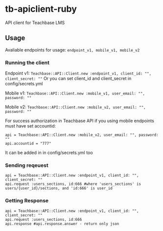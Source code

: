# tb-apiclient-ruby
API client for Teachbase LMS

## Usage
Avaliable endpoints for usage: 
`endpoint_v1, mobile_v1, mobile_v2`

### Running the client

Endpoint v1:
`Teachbase::API::Client.new :endpoint_v1, client_id: "", client_secret: ""`
Or you can set client_id and client_secret in config/secrets.yml

Mobile v1:
`Teachbase::API::Client.new :mobile_v1, user_email: "", password: ""`

Mobile v2:
`Teachbase::API::Client.new :mobile_v2, user_email: "", password: ""`

For success authorization in Teachbase API if you using mobile endpoints must have set accountid:
```
api = Teachbase::API::Client.new :mobile_v2, user_email: "", password: ""
api.accountid = "777"
```
It can be added in in config/secrets.yml too

### Sending reqeuest
```
api = Teachbase::API::Client.new :endpoint_v1, client_id: "", client_secret: ""
api.request :users_sections, id:666 #where 'users_sections' is users/{user_id}/sections, and 'id:666' is user_id
```
### Getting Response
```
api = Teachbase::API::Client.new :endpoint_v1, client_id: "", client_secret: ""
api.request :users_sections, id:666
api.response #api.response.answer - return only json
```


